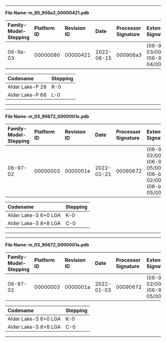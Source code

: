 ___
**File Name: m_80_906a3_00000421.pdb**

 | Family-Model-Stepping | Platform ID | Revision ID | Date | Processor Signature | Extended Signature |
 | :--------------------- | :----------- | :----------- | :---- | :------------------- | :------------------ |
 | 06-9a-03 | 00000080 | 00000421 | 2022-06-15 | 000906a3 |  (06-9a-03/00000080) (06-9a-04/00000080) |

 | Codename | Stepping |
 | :--- | :--- |
 | Alder Lake-P 28 | R-0 |
 | Alder Lake-P 68 | L-0 |
___
___
**File Name: m_03_90672_0000001e.pdb**

 | Family-Model-Stepping | Platform ID | Revision ID | Date | Processor Signature | Extended Signature |
 | :--------------------- | :----------- | :----------- | :---- | :------------------- | :------------------ |
 | 06-97-02 | 00000003 | 0000001e | 2022-02-21 | 00090672 |  (06-97-02/00000003) (06-97-05/00000003) (06-bf-02/00000003) (06-bf-05/00000003) |

 | Codename | Stepping |
 | :--- | :--- |
 | Alder Lake-S 6+0 LGA | K-0 |
 | Alder Lake-S 8+8 LGA | C-0 |

___

___
**File Name: m_03_90672_0000001a.pdb**

 | Family-Model-Stepping | Platform ID | Revision ID | Date | Processor Signature | Extended Signature |
 | :--------------------- | :----------- | :----------- | :---- | :------------------- | :------------------ |
 | 06-97-02 | 00000003 | 0000001a | 2022-01-03 | 00090672 |  (06-97-02/00000003) (06-97-05/00000003) |

 | Codename | Stepping |
 | :--- | :--- |
 | Alder Lake-S 6+0 LGA | K-0 |
 | Alder Lake-S 8+8 LGA | C-0 |

___
